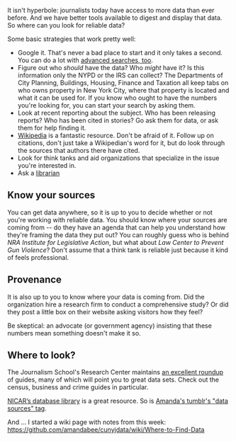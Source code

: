 It isn't hyperbole: journalists today have access to more data than ever before. And we have better tools available to digest and display that data. So where can you look for reliable data?

Some basic strategies that work pretty well: 

 - Google it. That's never a bad place to start and it only takes a second. You can do a lot with [advanced searches, too][0].  
 - Figure out who *should* have the data? Who *might* have it? Is this information only the NYPD or the IRS can collect? The Departments of City Planning, Buildings, Housing, Finance and Taxation all keep tabs on who owns property in New York City, where that property is located and what it can be used for. If you know who ought to have the numbers you're looking for, you can start your search by asking them.  
 - Look at recent reporting about the subject. Who has been releasing reports? Who has been cited in stories? Go ask them for data, or ask them for help finding it.  
 - [Wikipedia][1] is a fantastic resource. Don't be afraid of it. Follow up on citations, don't just take a Wikipedian's word for it, but do look through the sources that authors there have cited. 
 - Look for think tanks and aid organizations that specialize in the issue you're interested in.  
 - Ask a [librarian][2]

## Know your sources

You can get data anywhere, so it is up to you to decide whether or not you're working with reliable data. You should know where your sources are coming from -- do they have an agenda that can help you understand how they're framing the data they put out? You can roughly guess who is behind *NRA Institute for Legislative Action*, but what about *Law Center to Prevent Gun Violence*? Don't assume that a think tank is reliable just because it kind of feels professional.

## Provenance

It is also up to you to know where your data is coming from. Did the organization hire a research firm to conduct a comprehensive study? Or did they post a little box on their website asking visitors how they feel?

Be skeptical: an advocate (or government agency) insisting that these numbers mean something doesn't make it so.

## Where to look?

The Journalism School's Research Center maintains [an excellent roundup][3] of guides, many of which will point you to great data sets. Check out the census, business and crime guides in particular.

[NICAR’s database library][4] is a great resource. So is [Amanda's tumblr's "data sources" tag][5].

And ... I started a wiki page with notes from this week: <https://github.com/amandabee/cunyjdata/wiki/Where-to-Find-Data>

 [0]: http://www.googleguide.com/advanced_operators_reference.html
 [1]: http://en.wikipedia.org/wiki/Main_Page
 [2]: http://www.journalism.cuny.edu/research-center/
 [3]: http://researchcenter.journalism.cuny.edu/research-guides/
 [4]: http://ire.org/nicar/
 [5]: http://jour72312.tumblr.com/tagged/data-sources
